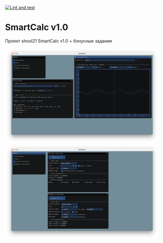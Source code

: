 [![Lint and test](https://github.com/nkiryanov/s21_calc_v1/actions/workflows/ci.yaml/badge.svg)](https://github.com/nkiryanov/s21_calc_v1/actions/workflows/ci.yaml)

# SmartCalc v1.0

Проект shool21 SmartCalc v1.0 + бонусные задания

![](/misc/calculator.png)
![](/misc/bonus.png)
